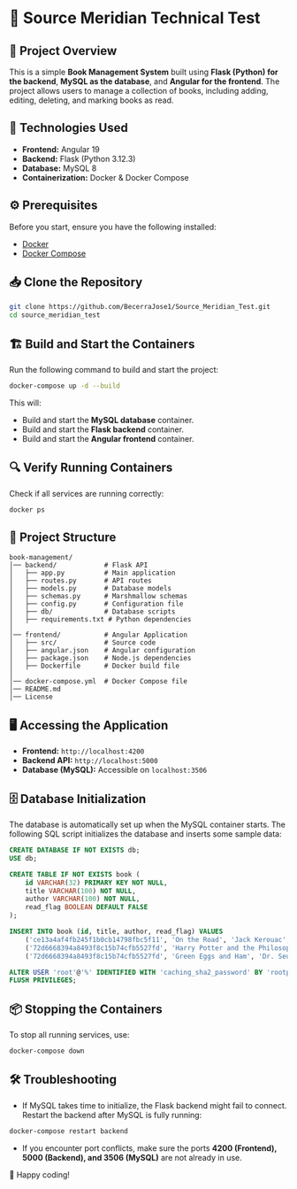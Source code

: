 # 📖 Source Meridian Technical Test

## 🚀 Project Overview
This is a simple **Book Management System** built using **Flask (Python) for the backend**, **MySQL as the database**, and **Angular for the frontend**. The project allows users to manage a collection of books, including adding, editing, deleting, and marking books as read.

## 📌 Technologies Used
- **Frontend:** Angular 19
- **Backend:** Flask (Python 3.12.3)
- **Database:** MySQL 8
- **Containerization:** Docker & Docker Compose

## ⚙️ Prerequisites
Before you start, ensure you have the following installed:
- [Docker](https://docs.docker.com/get-docker/)
- [Docker Compose](https://docs.docker.com/compose/install/)

## 📥 Clone the Repository
```bash
git clone https://github.com/BecerraJose1/Source_Meridian_Test.git
cd source_meridian_test
```

## 🏗️ Build and Start the Containers
Run the following command to build and start the project:
```bash
docker-compose up -d --build
```
This will:
- Build and start the **MySQL database** container.
- Build and start the **Flask backend** container.
- Build and start the **Angular frontend** container.

## 🔍 Verify Running Containers
Check if all services are running correctly:
```bash
docker ps
```

## 📂 Project Structure
```
book-management/
│── backend/            # Flask API
│   ├── app.py          # Main application
│   ├── routes.py       # API routes
│   ├── models.py       # Database models
│   ├── schemas.py      # Marshmallow schemas
│   ├── config.py       # Configuration file
│   ├── db/             # Database scripts
│   ├── requirements.txt # Python dependencies
│
│── frontend/           # Angular Application
│   ├── src/            # Source code
│   ├── angular.json    # Angular configuration
│   ├── package.json    # Node.js dependencies
│   ├── Dockerfile      # Docker build file
│
│── docker-compose.yml  # Docker Compose file
│── README.md
│── License
```

## 🖥️ Accessing the Application
- **Frontend:** `http://localhost:4200`
- **Backend API:** `http://localhost:5000`
- **Database (MySQL):** Accessible on `localhost:3506`

## 🗄️ Database Initialization
The database is automatically set up when the MySQL container starts. The following SQL script initializes the database and inserts some sample data:

```sql
CREATE DATABASE IF NOT EXISTS db;
USE db;

CREATE TABLE IF NOT EXISTS book (
    id VARCHAR(32) PRIMARY KEY NOT NULL,
    title VARCHAR(100) NOT NULL,
    author VARCHAR(100) NOT NULL,
    read_flag BOOLEAN DEFAULT FALSE
);

INSERT INTO book (id, title, author, read_flag) VALUES
    ('ce13a4af4fb245f1b0cb14798fbc5f11', 'On the Road', 'Jack Kerouac', TRUE),
    ('72d6668394a8493f8c15b74cfb5527fd', 'Harry Potter and the Philosopher\s Stone', 'J. K. Rowling', FALSE),
    ('72d6668394a8493f8c15b74cfb5527fd', 'Green Eggs and Ham', 'Dr. Seuss', TRUE);

ALTER USER 'root'@'%' IDENTIFIED WITH 'caching_sha2_password' BY 'rootpassword';
FLUSH PRIVILEGES;
```

## 📦 Stopping the Containers
To stop all running services, use:
```bash
docker-compose down
```

## 🛠️ Troubleshooting
- If MySQL takes time to initialize, the Flask backend might fail to connect. Restart the backend after MySQL is fully running:
```bash
docker-compose restart backend
```
- If you encounter port conflicts, make sure the ports **4200 (Frontend), 5000 (Backend), and 3506 (MySQL)** are not already in use.


🚀 Happy coding!

